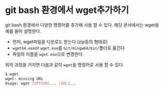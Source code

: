# git bash 환경에서 wget추가하기

git bash 환경에서 다양한 명령어를 추가해 사용 할 수 있다. 해당 문서에서는 wget을 예를 들어 설명한다.

- 먼저, wget파일을 다운로드 받는다 (zip등의 형태로)
- `wget64.exe`or `wget.exe`를 `Git/mingw64/bin/`폴더로 옮긴다
- 파일의 이름을 `wget.exe`으로 변경한다.



위의 과정을 거치면 다음과 같이 `wget`을 명령어로 사용 할 수 있다.

```bash
$ wget
wget: missing URL
Usage: wget [OPTION]... [URL]...
```

